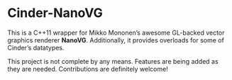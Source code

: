 # Cinder-NanoVG

This is a C++11 wrapper for Mikko Mononen’s awesome GL-backed vector graphics renderer **NanoVG**. Additionally, it provides overloads for some of Cinder’s datatypes.

This project is not complete by any means. Features are being added as they are needed. Contributions are definitely welcome!